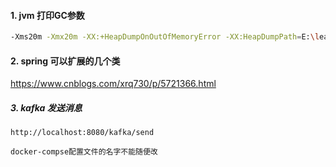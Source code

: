 #### 1. jvm 打印GC参数
```bash
-Xms20m -Xmx20m -XX:+HeapDumpOnOutOfMemoryError -XX:HeapDumpPath=E:\learn\springboot-demo\heap.hprof -XX:+PrintGCDetails -XX:+PrintGCTimeStamps
```

#### 2. spring 可以扩展的几个类
https://www.cnblogs.com/xrq730/p/5721366.html



##### 3. kafka 发送消息
````
http://localhost:8080/kafka/send
````
`docker-compse配置文件的名字不能随便改` 